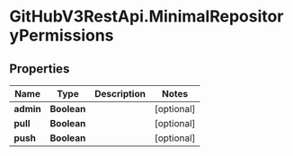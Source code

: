 # GitHubV3RestApi.MinimalRepositoryPermissions

## Properties

Name | Type | Description | Notes
------------ | ------------- | ------------- | -------------
**admin** | **Boolean** |  | [optional] 
**pull** | **Boolean** |  | [optional] 
**push** | **Boolean** |  | [optional] 


